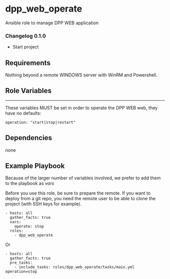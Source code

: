 dpp_web_operate
========

Ansible role to manage DPP WEB application

### Changelog 0.1.0

- Start project

Requirements
------------

Nothing beyond a remote WINDOWS server with WinRM and Powershell.

Role Variables
--------------
---

These variables MUST be set in order to operate the DPP WEB web, they have no defaults:

    operation: "start|stop|restart"
    
Dependencies
------------

none

Example Playbook
-------------------------

Because of the larger number of variables involved, we prefer to add them to the playbook as _vars_

Before you use this role, be sure to prepare the remote. If you want to deploy from a git repo, you need
the remote user to be able to clone the project (with SSH keys for example).

    - hosts: all
      gather_facts: true
      vars:
        operate: stop
      roles:
        - dpp_web_operate

Or

    - hosts: all
      gather_facts: true
      pre_tasks:
        - include_tasks: roles/dpp_web_operate/tasks/main.yml operation=stop
